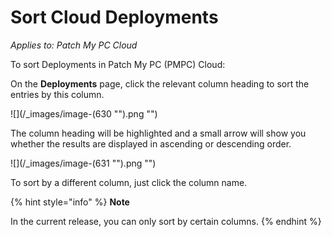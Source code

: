 # Sort Cloud Deployments

_Applies to: Patch My PC Cloud_

To sort Deployments in Patch My PC (PMPC) Cloud:

On the **Deployments** page, click the relevant column heading to sort the entries by this column.

!\[]\(/\_images/image-(630 "").png "")

The column heading will be highlighted and a small arrow will show you whether the results are displayed in ascending or descending order.

!\[]\(/\_images/image-(631 "").png "")

To sort by a different column, just click the column name.

{% hint style="info" %}
**Note**

In the current release, you can only sort by certain columns.
{% endhint %}
